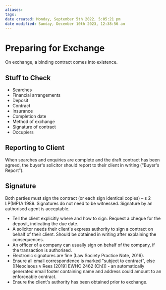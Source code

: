 ```yaml
---
aliases: 
tags: 
date created: Monday, September 5th 2022, 5:05:21 pm
date modified: Sunday, December 10th 2023, 12:38:56 am
---
```


# Preparing for Exchange

On exchange, a binding contract comes into existence.

## Stuff to Check

- Searches
- Financial arrangements
- Deposit
- Contract
- Insurance
- Completion date
- Method of exchange
- Signature of contract
- Occupiers

## Reporting to Client

When searches and enquiries are complete and the draft contract has been agreed, the buyer's solicitor should report to their client in writing (“Buyer's Report”).

## Signature

Both parties must sign the contract (or each sign identical copies) – s 2 LP(MP)A 1989. Signatures do not need to be witnessed. Signature by an authorised agent is acceptable.

- Tell the client explicitly where and how to sign. Request a cheque for the deposit, indicating the due date.
- A solicitor needs their client's express authority to sign a contract on behalf of their client. Should be obtained in writing after explaining the consequences.
- An officer of a company can usually sign on behalf of the company, if the transaction is authorised.
- Electronic signatures are fine (Law Society Practice Note, 2016).
- Ensure all email correspondence is marked "subject to contract", else [[Neocleous v Rees [2019] EWHC 2462 (Ch)]] - an automatically generated email footer containing name and address could amount to an enforceable contract.
- Ensure the client's authority has been obtained prior to exchange.

